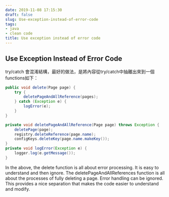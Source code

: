```yaml
---
date: 2019-11-08 17:15:30
draft: false
slug: Use-exception-instead-of-error-code
tags:
- java
- clean code
title: Use exception instead of error code
---
```


## Use Exception Instead of Error Code

try/catch 會混淆結構，最好的做法，是將內容從try/catch中抽離出來到一個functions如下：

```java
public void delete(Page page) {
    try {
        deletePageAndAllReference(pages);
    } catch (Exception e) {
        logError(e);
    }
}

private void deletePageAndAllReference(Page page) throws Exception {
    deletePage(page);
    registry.deleteReference(page.name);
    configKeys.deleteKey(page.name.makeKey());  
}
private void logError(Exception e) {    
    logger.log(e.getMessage());
} 
```

In the above, the delete function is all about error processing. It is easy to understand and then ignore. The deletePageAndAllReferences function is all about the processes of fully deleting a page. Error handling can be ignored. This provides a nice separation that makes the code easier to understand and modify.
